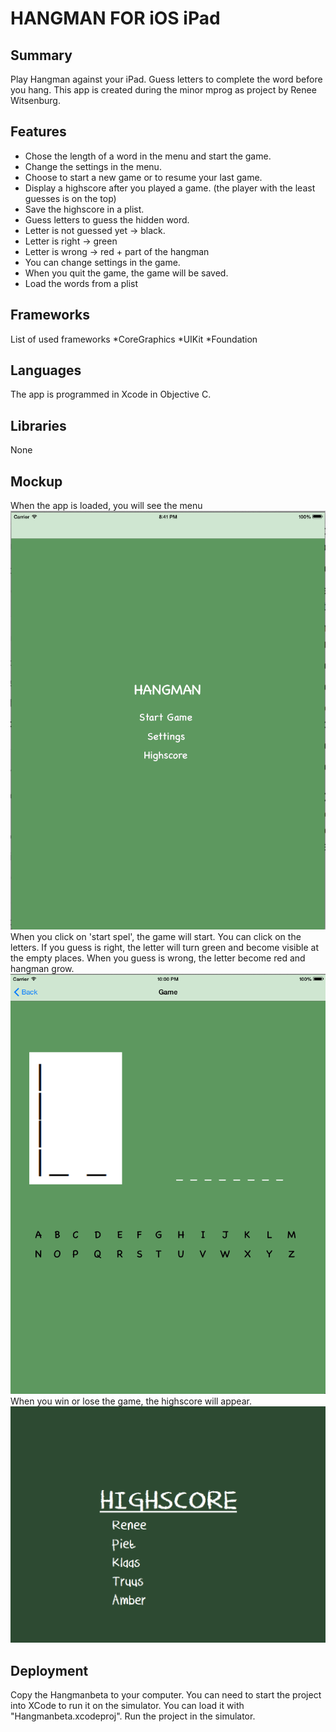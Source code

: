HANGMAN FOR iOS iPad
=============
Summary
-------------
Play Hangman against your iPad. Guess letters to complete the word before you hang. 
This app is created during the minor mprog as project by Renee Witsenburg.

Features
-------------
* Chose the length of a word in the menu and start the game.
* Change the settings in the menu.
* Choose to start a new game or to resume your last game.
* Display a highscore after you played a game. (the player with the least guesses is on the top)
* Save the highscore in a plist.
* Guess letters to guess the hidden word.
* Letter is not guessed yet -> black.
* Letter is right -> green
* Letter is wrong -> red + part of the hangman
* You can change settings in the game.
* When you quit the game, the game will be saved.
* Load the words from a plist

Frameworks
-------------
List of used frameworks
*CoreGraphics
*UIKit
*Foundation

Languages
-------------
The app is programmed in Xcode in Objective C.

Libraries
-------------
None

Mockup
-------------
When the app is loaded, you will see the menu
![Alt text](/doc/mockup_galgje_menu.png "Hangman menu")
When you click on 'start spel', the game will start. You can click on the letters. If you guess is right, the letter
will turn green and become visible at the empty places. When you guess is wrong, the letter become red and hangman 
grow.
![Alt text](/doc/mockup_galgje.png "Hangman the game")
When you win or lose the game, the highscore will appear.
![Alt text](/doc/mockup_galgje_highscore.png "Hangman highscore")

Deployment
-------------
Copy the Hangmanbeta to your computer. You can need to start the project into XCode to run it on the simulator. You can load it with "Hangmanbeta.xcodeproj". Run the project in the simulator.
